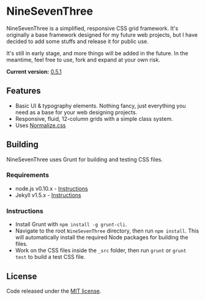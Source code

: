 # NineSevenThree

NineSevenThree is a simplified, responsive CSS grid framework. It's originally a base framework designed for my future web projects, but I have decided to add some stuffs and release it for public use.

It's still in early stage, and more things will be added in the future. In the meantime, feel free to use, fork and expand at your own risk.

**Current version:** [0.5.1](https://github.com/resir014/NineSevenThree/releases)

## Features

* Basic UI & typography elements. Nothing fancy, just everything you need as a base for your web designing projects.
* Responsive, fluid, 12-column grids with a simple class system.
* Uses [Normalize.css](http://git.io/normalize)

## Building

NineSevenThree uses Grunt for building and testing CSS files.

### Requirements

* node.js v0.10.x - [Instructions](http://nodejs.org/download/)
* Jekyll v1.5.x - [Instructions](http://jekyllrb.com/docs/installation/)

### Instructions

* Install Grunt with `npm install -g grunt-cli`.
* Navigate to the root `NineSevenThree` directory, then run `npm install`. This will automatically install the required Node packages for building the files.
* Work on the CSS files inside the `_src` folder, then run `grunt` or `grunt test` to build a test CSS file.

## License

Code released under the [MIT license](https://github.com/resir014/NineSevenThree/blob/master/LICENSE).
